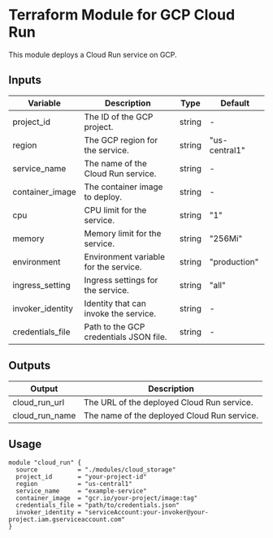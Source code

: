 # Terraform Module for GCP Cloud Run

This module deploys a Cloud Run service on GCP.

## Inputs

| Variable          | Description                                 | Type   | Default       |
|--------------------|---------------------------------------------|--------|---------------|
| project_id         | The ID of the GCP project.                 | string | -             |
| region             | The GCP region for the service.            | string | "us-central1" |
| service_name       | The name of the Cloud Run service.         | string | -             |
| container_image    | The container image to deploy.             | string | -             |
| cpu                | CPU limit for the service.                 | string | "1"           |
| memory             | Memory limit for the service.              | string | "256Mi"       |
| environment        | Environment variable for the service.      | string | "production"  |
| ingress_setting    | Ingress settings for the service.          | string | "all"         |
| invoker_identity   | Identity that can invoke the service.      | string | -             |
| credentials_file   | Path to the GCP credentials JSON file.     | string | -             |

## Outputs

| Output         | Description                              |
|-----------------|------------------------------------------|
| cloud_run_url  | The URL of the deployed Cloud Run service. |
| cloud_run_name | The name of the deployed Cloud Run service. |

## Usage

```hcl
module "cloud_run" {
  source           = "./modules/cloud_storage"
  project_id       = "your-project-id"
  region           = "us-central1"
  service_name     = "example-service"
  container_image  = "gcr.io/your-project/image:tag"
  credentials_file = "path/to/credentials.json"
  invoker_identity = "serviceAccount:your-invoker@your-project.iam.gserviceaccount.com"
}
